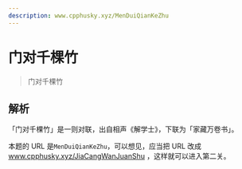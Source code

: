 ```yaml
---
description: www.cpphusky.xyz/MenDuiQianKeZhu
---
```


# 门对千棵竹

>  门对千棵竹

## 解析

「门对千棵竹」是一则对联，出自相声《解学士》，下联为「家藏万卷书」。

本题的 URL 是`MenDuiQianKeZhu`，可以想见，应当把 URL 改成 www.cpphusky.xyz/JiaCangWanJuanShu ，这样就可以进入第二关。
